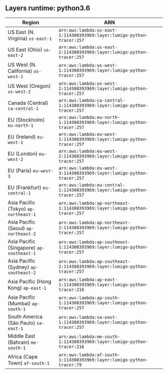 Layers runtime: python3.6
----
| Region | ARN |
| --- | --- |
|US East (N. Virginia)  `us-east-1`|`arn:aws:lambda:us-east-1:114300393969:layer:lumigo-python-tracer:257`|
|US East (Ohio)  `us-east-2`|`arn:aws:lambda:us-east-2:114300393969:layer:lumigo-python-tracer:257`|
|US West (N. California)  `us-west-1`|`arn:aws:lambda:us-west-1:114300393969:layer:lumigo-python-tracer:257`|
|US West (Oregon)  `us-west-2`|`arn:aws:lambda:us-west-2:114300393969:layer:lumigo-python-tracer:257`|
|Canada (Central)  `ca-central-1`|`arn:aws:lambda:ca-central-1:114300393969:layer:lumigo-python-tracer:257`|
|EU (Stockholm)  `eu-north-1`|`arn:aws:lambda:eu-north-1:114300393969:layer:lumigo-python-tracer:257`|
|EU (Ireland)  `eu-west-1`|`arn:aws:lambda:eu-west-1:114300393969:layer:lumigo-python-tracer:257`|
|EU (London)  `eu-west-2`|`arn:aws:lambda:eu-west-2:114300393969:layer:lumigo-python-tracer:257`|
|EU (Paris)  `eu-west-3`|`arn:aws:lambda:eu-west-3:114300393969:layer:lumigo-python-tracer:257`|
|EU (Frankfurt)  `eu-central-1`|`arn:aws:lambda:eu-central-1:114300393969:layer:lumigo-python-tracer:257`|
|Asia Pacific (Tokyo)  `ap-northeast-1`|`arn:aws:lambda:ap-northeast-1:114300393969:layer:lumigo-python-tracer:257`|
|Asia Pacific (Seoul)  `ap-northeast-2`|`arn:aws:lambda:ap-northeast-2:114300393969:layer:lumigo-python-tracer:257`|
|Asia Pacific (Singapore)  `ap-southeast-1`|`arn:aws:lambda:ap-southeast-1:114300393969:layer:lumigo-python-tracer:257`|
|Asia Pacific (Sydney)  `ap-southeast-2`|`arn:aws:lambda:ap-southeast-2:114300393969:layer:lumigo-python-tracer:257`|
|Asia Pacific (Hong Kong)  `ap-east-1`|`arn:aws:lambda:ap-east-1:114300393969:layer:lumigo-python-tracer:216`|
|Asia Pacific (Mumbai)  `ap-south-1`|`arn:aws:lambda:ap-south-1:114300393969:layer:lumigo-python-tracer:257`|
|South America (São Paulo)  `sa-east-1`|`arn:aws:lambda:sa-east-1:114300393969:layer:lumigo-python-tracer:257`|
|Middle East (Bahrain)  `me-south-1`|`arn:aws:lambda:me-south-1:114300393969:layer:lumigo-python-tracer:216`|
|Africa (Cape Town)  `af-south-1`|`arn:aws:lambda:af-south-1:114300393969:layer:lumigo-python-tracer:79`|
